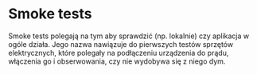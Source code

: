 # Smoke tests

Smoke tests polegają na tym aby sprawdzić (np. lokalnie) czy aplikacja w ogóle działa.
Jego nazwa nawiązuje do pierwszych testów sprzętów elektrycznych, które polegały na podłączeniu urządzenia do prądu, włączenia go i obserwowania, czy nie wydobywa się z niego dym.

